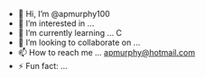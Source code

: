 - 👋 Hi, I’m @apmurphy100
- 👀 I’m interested in ...
- 🌱 I’m currently learning ... C 
- 💞️ I’m looking to collaborate on ...
- 📫 How to reach me ... apmurphy@hotmail.com
- ⚡ Fun fact: ...

<!---
apmurphy100/apmurphy100 is a ✨ special ✨ repository because its `README.md` (this file) appears on your GitHub profile.
You can click the Preview link to take a look at your changes.
--->
